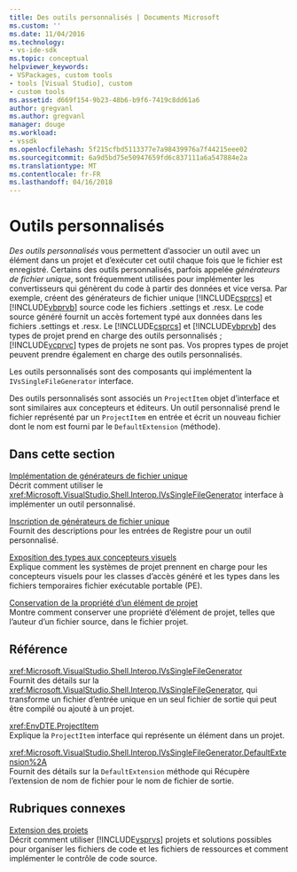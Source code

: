 ```yaml
---
title: Des outils personnalisés | Documents Microsoft
ms.custom: ''
ms.date: 11/04/2016
ms.technology:
- vs-ide-sdk
ms.topic: conceptual
helpviewer_keywords:
- VSPackages, custom tools
- tools [Visual Studio], custom
- custom tools
ms.assetid: d669f154-9b23-48b6-b9f6-7419c8dd61a6
author: gregvanl
ms.author: gregvanl
manager: douge
ms.workload:
- vssdk
ms.openlocfilehash: 5f215cfbd5113377e7a98439976a7f44215eee02
ms.sourcegitcommit: 6a9d5bd75e50947659fd6c837111a6a547884e2a
ms.translationtype: MT
ms.contentlocale: fr-FR
ms.lasthandoff: 04/16/2018
---
```

# <a name="custom-tools"></a>Outils personnalisés
*Des outils personnalisés* vous permettent d’associer un outil avec un élément dans un projet et d’exécuter cet outil chaque fois que le fichier est enregistré. Certains des outils personnalisés, parfois appelée *générateurs de fichier unique*, sont fréquemment utilisées pour implémenter les convertisseurs qui génèrent du code à partir des données et vice versa. Par exemple, créent des générateurs de fichier unique [!INCLUDE[csprcs](../../data-tools/includes/csprcs_md.md)] et [!INCLUDE[vbprvb](../../code-quality/includes/vbprvb_md.md)] source code les fichiers .settings et .resx. Le code source généré fournit un accès fortement typé aux données dans les fichiers .settings et .resx. Le [!INCLUDE[csprcs](../../data-tools/includes/csprcs_md.md)] et [!INCLUDE[vbprvb](../../code-quality/includes/vbprvb_md.md)] des types de projet prend en charge des outils personnalisés ; [!INCLUDE[vcprvc](../../code-quality/includes/vcprvc_md.md)] types de projets ne sont pas. Vos propres types de projet peuvent prendre également en charge des outils personnalisés.  
  
 Les outils personnalisés sont des composants qui implémentent la `IVsSingleFileGenerator` interface.  
  
 Des outils personnalisés sont associés un `ProjectItem` objet d’interface et sont similaires aux concepteurs et éditeurs. Un outil personnalisé prend le fichier représenté par un `ProjectItem` en entrée et écrit un nouveau fichier dont le nom est fourni par le `DefaultExtension` (méthode).  
  
## <a name="in-this-section"></a>Dans cette section  
 [Implémentation de générateurs de fichier unique](../../extensibility/internals/implementing-single-file-generators.md)  
 Décrit comment utiliser le <xref:Microsoft.VisualStudio.Shell.Interop.IVsSingleFileGenerator> interface à implémenter un outil personnalisé.  
  
 [Inscription de générateurs de fichier unique](../../extensibility/internals/registering-single-file-generators.md)  
 Fournit des descriptions pour les entrées de Registre pour un outil personnalisé.  
  
 [Exposition des types aux concepteurs visuels](../../extensibility/internals/exposing-types-to-visual-designers.md)  
 Explique comment les systèmes de projet prennent en charge pour les concepteurs visuels pour les classes d’accès généré et les types dans les fichiers temporaires fichier exécutable portable (PE).  
  
 [Conservation de la propriété d’un élément de projet](../../extensibility/persisting-the-property-of-a-project-item.md)  
 Montre comment conserver une propriété d’élément de projet, telles que l’auteur d’un fichier source, dans le fichier projet.  
  
## <a name="reference"></a>Référence  
 <xref:Microsoft.VisualStudio.Shell.Interop.IVsSingleFileGenerator>  
 Fournit des détails sur la <xref:Microsoft.VisualStudio.Shell.Interop.IVsSingleFileGenerator>, qui transforme un fichier d’entrée unique en un seul fichier de sortie qui peut être compilé ou ajouté à un projet.  
  
 <xref:EnvDTE.ProjectItem>  
 Explique la `ProjectItem` interface qui représente un élément dans un projet.  
  
 <xref:Microsoft.VisualStudio.Shell.Interop.IVsSingleFileGenerator.DefaultExtension%2A>  
 Fournit des détails sur la `DefaultExtension` méthode qui Récupère l’extension de nom de fichier pour le nom de fichier de sortie.  
  
## <a name="related-sections"></a>Rubriques connexes  
 [Extension des projets](../../extensibility/extending-projects.md)  
 Décrit comment utiliser [!INCLUDE[vsprvs](../../code-quality/includes/vsprvs_md.md)] projets et solutions possibles pour organiser les fichiers de code et les fichiers de ressources et comment implémenter le contrôle de code source.